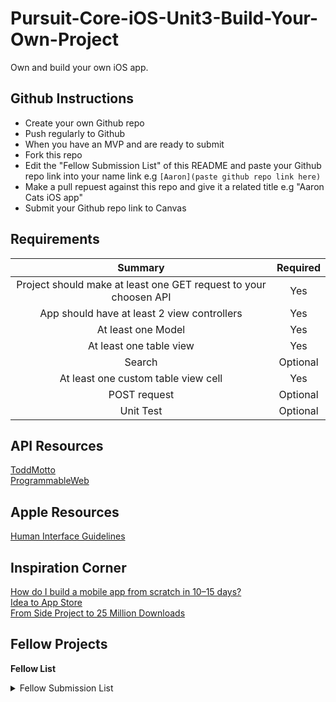 # Pursuit-Core-iOS-Unit3-Build-Your-Own-Project
Own and build your own iOS app.

## Github Instructions 

- Create your own Github repo
- Push regularly to Github 
- When you have an MVP and are ready to submit
- Fork this repo
- Edit the "Fellow Submission List" of this README and paste your Github repo link
  into your name link e.g ```[Aaron](paste github repo link here)```   
- Make a pull repuest against this repo and give it a related title e.g "Aaron Cats iOS app"
- Submit your Github repo link to Canvas 

## Requirements 


| Summary | Required |
|:----:|:----:|
| Project should make at least one GET request to your choosen API | Yes |
| App should have at least 2 view controllers | Yes |
|  At least one Model | Yes |
| At least one table view | Yes | 
| Search | Optional |
| At least one custom table view cell | Yes | 
| POST request | Optional | 
| Unit Test | Optional | 


## API Resources 

[ToddMotto](https://github.com/toddmotto/public-apis)  
[ProgrammableWeb](https://www.programmableweb.com/apis)  

## Apple Resources 

[Human Interface Guidelines](https://developer.apple.com/design/human-interface-guidelines/ios/overview/themes/)  

## Inspiration Corner 

[How do I build a mobile app from scratch in 10–15 days?](https://www.quora.com/How-do-I-build-a-mobile-app-from-scratch-in-10%E2%80%9315-days-An-iOS-app-is-the-first-priority-followed-by-an-Android-platform-app)   
[Idea to App Store](https://uxdesign.cc/from-idea-to-app-store-building-my-first-ios-app-with-react-native-c64f1ed76fca)       
[From Side Project to 25 Million Downloads](https://medium.com/@codecademy/from-side-project-to-25-million-downloads-9e43c17cc245)     

## Fellow Projects 

**Fellow List**   
<details> 
  <summary>Fellow Submission List</summary> 
  
[Aaron]()  
[Alfredo]()  
[Alyson]()  
[Antonio]()  
[Ashli]()  
[Biron]()  
[Diego]()  
[Elizabeth]()  
[Genesis]()  
[Ian]()  
[Ibraheem]()  
[Jabeen]()  
[Jane]()  
[Jason]()  
[Jeffrey]()  
[Jevon]()  
[Jian]()  
[Jose]()  
[Joshua]()  
[Kathy]()  
[Kevin]()  
[Leandro](https://github.com/leandrowauters/UFC-Project)  
[Manolova]()  
[Matthew]()  
[Nathalie]()  
[Olimpia]()  
[Oniel]()  
[Pritesh]()  
[Ramu]()  
[Raymond]()  
[Stephanie]()  
[Tingxin]()  
[Yaz]()  
  
</details> 

